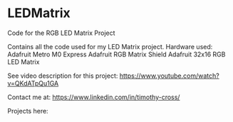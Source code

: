 # LEDMatrix
Code for the RGB LED Matrix Project

Contains all the code used for my LED Matrix project. 
Hardware used:
Adafruit Metro M0 Express
Adafruit RGB Matrix Shield
Adafruit 32x16 RGB LED Matrix

See video description for this project: https://www.youtube.com/watch?v=QKdATpQu1GA

Contact me at: https://www.linkedin.com/in/timothy-cross/


Projects here: 
